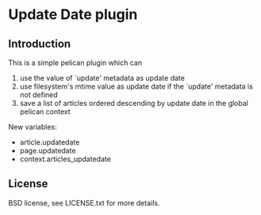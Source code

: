 # Update Date plugin

## Introduction

This is a simple pelican plugin which can

1. use the value of `update' metadata as update date
2. use filesystem's mtime value as update date if the `update' metadata is not defined
3. save a list of articles ordered descending by update date in the global pelican context
 
New variables:

* article.updatedate
* page.updatedate
* context.articles_updatedate

## License
BSD license, see LICENSE.txt for more details.

